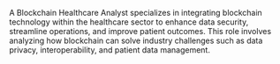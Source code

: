 A Blockchain Healthcare Analyst specializes in integrating blockchain technology within the healthcare sector to enhance data security, streamline operations, and improve patient outcomes. This role involves analyzing how blockchain can solve industry challenges such as data privacy, interoperability, and patient data management.

